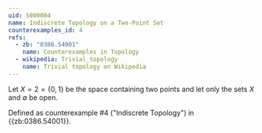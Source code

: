 ```yaml
---
uid: S000004
name: Indiscrete Topology on a Two-Point Set
counterexamples_id: 4
refs:
  - zb: "0386.54001"
    name: Counterexamples in Topology
  - wikipedia: Trivial_topology
    name: Trivial topology on Wikipedia
---
```


Let $X=2=\{0,1\}$ be the space containing two points and
let only the sets $X$ and $\emptyset$ be open.


Defined as counterexample #4 ("Indiscrete Topology")
in {{zb:0386.54001}}.
